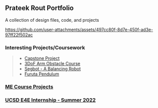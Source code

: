 ## Prateek Rout Portfolio

A collection of design files, code, and projects


https://github.com/user-attachments/assets/497cc80f-8d7e-450f-ad3e-97ff22f502ac


### Interesting Projects/Coursework
> - [Capstone Project](Capstone%20Project%20(In%20Progress))
> - [3DoF Arm Obstacle Course](Robot%20Dynamics%20And%20Controls)
> - [Segbot - A Balancing Robot](Computer%20Control%20of%20Mechanical%20Systems)
> - [Furuta Pendulum](Digital%20Control%20Systems)

### [ME Course Projects](Mechanical%20Course%20Projects)

### [UCSD E4E Internship - Summer 2022](E4E)
